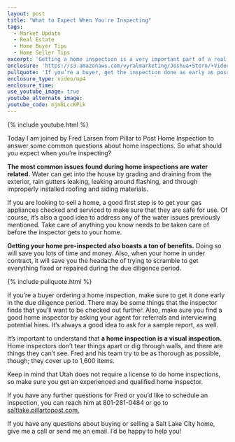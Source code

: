 ```yaml
---
layout: post
title: "What to Expect When You're Inspecting"
tags:
  - Market Update
  - Real Estate
  - Home Buyer Tips
  - Home Seller Tips
excerpt: 'Getting a home inspection is a very important part of a real estate transaction. Whether you’re a buyer or a seller, being in the know about the home inspection will make the process go much smoother. Today, I’m joined by professional inspector Fred Larsen to tell you everything you need to know about home inspections. For example, home inspectors are not required to have a license in Utah, so you better make sure you know exactly who you hire. To find out what else you should know about home inspections, watch this short video.'
enclosure: 'https://s3.amazonaws.com/vyralmarketing/Joshua+Stern/+Videos/January/Salt+Lake+County+Real+Estate+Agent-+What+to+Expect+When+Youre+Inspecting.mp4'
pullquote: 'If you’re a buyer, get the inspection done as early as possible.'
enclosure_type: video/mp4
enclosure_time:
use_youtube_image: true
youtube_alternate_image:
youtube_code: mjm8LccKPLk
---
```



{% include youtube.html %}

Today I am joined by Fred Larsen from Pillar to Post Home Inspection to answer some common questions about home inspections. So what should you expect when you’re inspecting?

**The most common issues found during home inspections are water related.** Water can get into the house by grading and draining from the exterior, rain gutters leaking, leaking around flashing, and through improperly installed roofing and siding materials.

If you are looking to sell a home, a good first step is to get your gas appliances checked and serviced to make sure that they are safe for use. Of course, it’s also a good idea to address any of the water issues previously mentioned. Take care of anything you know needs to be taken care of before the inspector gets to your home.

**Getting your home pre-inspected also boasts a ton of benefits.** Doing so will save you lots of time and money. Also, when your home in under contract, it will save you the headache of trying to scramble to get everything fixed or repaired during the due diligence period.

{% include pullquote.html %}

If you’re a buyer ordering a home inspection, make sure to get it done early in the due diligence period. There may be some things that the inspector finds that you’ll want to be checked out further. Also, make sure you find a good home inspector by asking your agent for referrals and interviewing potential hires. It’s always a good idea to ask for a sample report, as well.

It’s important to understand that **a home inspection is a visual inspection.** Home inspectors don’t tear things apart or dig through walls, and there are things they can’t see. Fred and his team try to be as thorough as possible, though; they cover up to 1,600 items.

Keep in mind that Utah does not require a license to do home inspections, so make sure you get an experienced and qualified home inspector.

If you have any further questions for Fred or you’d like to schedule an inspection, you can reach him at 801-281-0484 or go to [saltlake.pillartopost.com.](https://saltlake.pillartopost.com/home)

If you have any questions about buying or selling a Salt Lake City home, give me a call or send me an email. I’d be happy to help you!